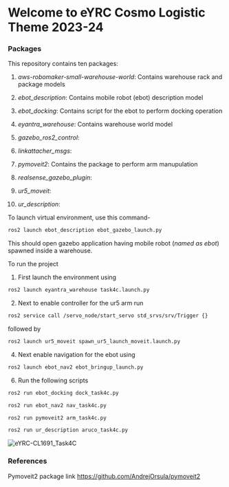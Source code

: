 # Welcome to eYRC Cosmo Logistic Theme 2023-24

### Packages
This repository contains ten packages:

1. *aws-robomaker-small-warehouse-world*: Contains warehouse rack and package models

2. *ebot_description*: Contains mobile robot (ebot) description model

3. *ebot_docking*: Contains script for the ebot to perform docking operation

4. *eyantra_warehouse*: Contains warehouse world model

5. *gazebo_ros2_control*:

6. *linkattacher_msgs*:

7. *pymoveit2*: Contains the package to perform arm manupulation

8. *realsense_gazebo_plugin*:

9. *ur5_moveit*:

10. *ur_description*:


To launch virtual environment, use this command-

```sh
ros2 launch ebot_description ebot_gazebo_launch.py
```

This should open gazebo application having mobile robot (*named as ebot*) spawned inside a warehouse.

To run the project
1. First launch the environment using
```sh
ros2 launch eyantra_warehouse task4c.launch.py
```
2. Next to enable controller for the ur5 arm run
```sh
ros2 service call /servo_node/start_servo std_srvs/srv/Trigger {}
```
followed by
```sh
ros2 launch ur5_moveit spawn_ur5_launch_moveit.launch.py
```
   
4. Next enable navigation for the ebot using
```sh
ros2 launch ebot_nav2 ebot_bringup_launch.py
```

6. Run the following scripts
```sh
ros2 run ebot_docking dock_task4c.py
```
```sh
ros2 run ebot_nav2 nav_task4c.py
```
```sh
ros2 run pymoveit2 arm_task4c.py
```
```sh
ros2 run ur_description aruco_task4c.py
```

![eYRC-CL1691_Task4C](https://github.com/user-attachments/assets/6ab5b8ac-8c12-4b52-a0a1-4224004c4424)


### References

Pymoveit2 package link https://github.com/AndrejOrsula/pymoveit2

